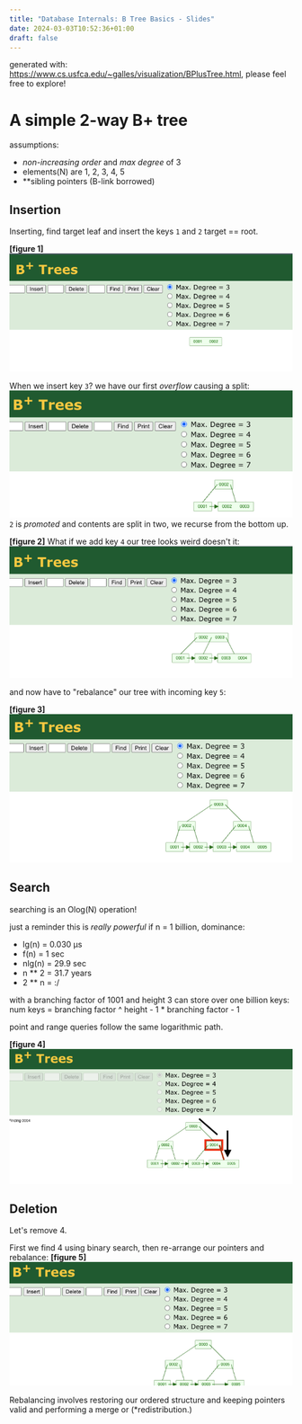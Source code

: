 ```yaml
---
title: "Database Internals: B Tree Basics - Slides"
date: 2024-03-03T10:52:36+01:00
draft: false
---
```


generated with: https://www.cs.usfca.edu/~galles/visualization/BPlusTree.html, please feel free to explore!

# A simple 2-way B+ tree

assumptions:
- *non-increasing order* and *max degree* of 3
- elements(N) are 1, 2, 3, 4, 5
- **sibling pointers (B-link borrowed)

## Insertion
Inserting, find target leaf and insert the keys `1` and `2` target == root.

**[figure 1]**
![init](/init.png)


When we insert key `3`? we have our first _overflow_ causing a split:
![split](/split.png)
`2` is _promoted_ and contents are split in two, we recurse from the bottom up.

**[figure 2]**
What if we add key `4` our tree looks weird doesn't it:
![balance](/balance.png)

and now have to "rebalance" our tree with incoming key `5`:

**[figure 3]**
![rebalance](/rebalance.png)

## Search
searching is an Olog(N) operation!

just a reminder this is _really powerful_ if n = 1 billion, dominance:
- lg(n) = 0.030 μs
- f(n) = 1 sec
- nlg(n) = 29.9 sec
- n ** 2 = 31.7 years
- 2 ** n = :/

with a branching factor of 1001 and height 3 can store over one billion keys:
num keys = branching factor ^ height - 1 * branching factor - 1

point and range queries follow the same logarithmic path.

**[figure 4]**
![search](/search.png)


## Deletion

Let's remove 4.

First we find 4 using binary search, then re-arrange our pointers and rebalance:
**[figure 5]**
![delete](/delete.png)

Rebalancing involves restoring our ordered structure and keeping pointers valid and 
performing a merge or (*redistribution.)
